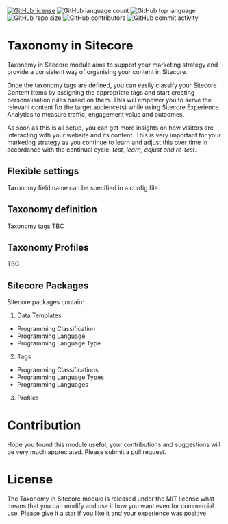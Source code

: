 [![GitHub license](https://img.shields.io/github/license/kate-orlova/taxonomy-in-sitecore.svg)](https://github.com/kate-orlova/taxonomy-in-sitecore/blob/master/LICENSE)
![GitHub language count](https://img.shields.io/github/languages/count/kate-orlova/taxonomy-in-sitecore.svg?style=flat)
![GitHub top language](https://img.shields.io/github/languages/top/kate-orlova/taxonomy-in-sitecore.svg?style=flat)
![GitHub repo size](https://img.shields.io/github/repo-size/kate-orlova/taxonomy-in-sitecore.svg?style=flat)
![GitHub contributors](https://img.shields.io/github/contributors/kate-orlova/taxonomy-in-sitecore)
![GitHub commit activity](https://img.shields.io/github/commit-activity/y/kate-orlova/taxonomy-in-sitecore)

# Taxonomy in Sitecore
Taxonomy in Sitecore module aims to support your marketing strategy and provide a consistent way of organising your content in Sitecore.

Once the taxonomy tags are defined, you can easily classify your Sitecore Content Items by assigning the appropriate tags and start creating personalisation rules based on them. This will empower you to serve the relevant content for the target audience(s) while using Sitecore Experience Analytics to measure traffic, engagement value and outcomes.

As soon as this is all setup, you can get more insights on how visitors are interacting with your website and its content. This is very important for your marketing strategy as you continue to learn and adjust this over time in accordance with the continual cycle: _test, learn, adjust and re-test_. 

## Flexible settings
Taxonomy field name can be specified in a config file.

## Taxonomy definition
Taxonomy tags TBC

## Taxonomy Profiles
TBC

## Sitecore Packages
Sitecore packages contain:

1. Data Templates
 * Programming Classification
 * Programming Language
 * Programming Language Type
2. Tags
 * Programming Classifications
 * Programming Language Types
 * Programming Languages
3. Profiles 

# Contribution
Hope you found this module useful, your contributions and suggestions will be very much appreciated. Please submit a pull request.

# License
The Taxonomy in Sitecore module is released under the MIT license what means that you can modify and use it how you want even for commercial use. Please give it a star if you like it and your experience was positive.
